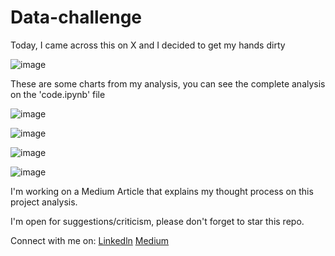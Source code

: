 # Data-challenge

Today, I came across this on X and I decided to get my hands dirty

![image](https://github.com/Chukwuebuka-2003/data-challenge/assets/56232734/ed80eae9-71f3-4784-a0ce-9e73a8f9c910)

These are some charts from my analysis, you can see the complete analysis on the 'code.ipynb' file

![image](https://github.com/Chukwuebuka-2003/data-challenge/assets/56232734/92df91a9-181c-4b31-a171-c89c3e920b89)

![image](https://github.com/Chukwuebuka-2003/data-challenge/assets/56232734/6ef6e127-8349-4ec7-a509-0a44008c4951)

![image](https://github.com/Chukwuebuka-2003/data-challenge/assets/56232734/a2c80574-d2e9-41f0-a28b-96273a858696)

![image](https://github.com/Chukwuebuka-2003/data-challenge/assets/56232734/f66ce433-b86a-4dc6-8fca-bb5386050bfc)


I'm working on a Medium Article that explains my thought process on this project analysis.

I'm open for suggestions/criticism, please don't forget to star this repo.

Connect with me on:
[Linkedln](https://www.linkedin.com/in/chukwuebuka-ezeokeke-911236194) 
[Medium](http://www.medium.com/@ebulamicheal)

